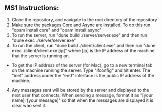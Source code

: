## MS1 Instructions:
1) Clone the repository, and navigate to the root directory of the repository
2) Make sure the packages Core and Async are installed. To do this run "opam install core" and "opam install async"
2) To run the server, run "dune build ./server/server.exe" and then run "dune exec ./server/server.exe"
3) To run the client, run "dune build ./client/client.exe" and then run "dune exec ./client/client.exe \[ip\]" where \[ip\] is the IP address of the machine that the server is running on.
  - To get the IP address of the server (for Mac), go to a new terminal tab on the machine running the server. Type "ifconfig" and hit enter. The "inet" address under the "en0" interface is the public IP address of the machine.
4) Any messages sent will be stored by the server and displayed to the next user that connects. When sending a message, format it as "\[your name\]: \[your message\]" so that when the messages are displayed it is clear who sent it.
